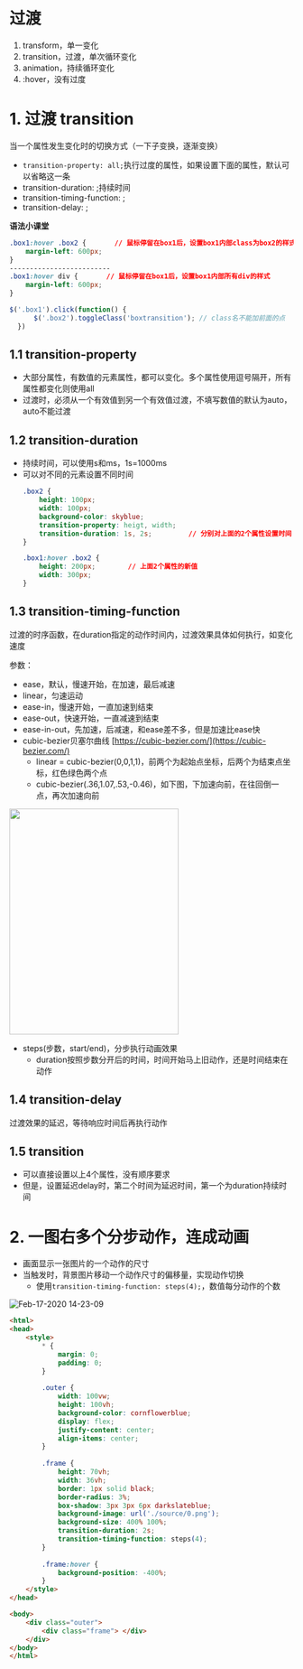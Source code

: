 # 过渡
1. transform，单一变化
2. transition，过渡，单次循环变化
3. animation，持续循环变化
4. :hover，没有过度

# 1. 过渡 transition
当一个属性发生变化时的切换方式（一下子变换，逐渐变换）

- `transition-property: all;`执行过度的属性，如果设置下面的属性，默认可以省略这一条
- transition-duration: ;持续时间
- transition-timing-function: ;
- transition-delay: ;

**语法小课堂**
```css
.box1:hover .box2 {       // 鼠标停留在box1后，设置box1内部class为box2的样式
    margin-left: 600px;
}
-------------------------
.box1:hover div {       // 鼠标停留在box1后，设置box1内部所有div的样式
    margin-left: 600px;
}
```

```javascript
$('.box1').click(function() {
      $('.box2').toggleClass('boxtransition'); // class名不能加前面的点
  })
```

## 1.1 transition-property
- 大部分属性，有数值的元素属性，都可以变化。多个属性使用逗号隔开，所有属性都变化则使用all
- 过渡时，必须从一个有效值到另一个有效值过渡，不填写数值的默认为auto，auto不能过渡

## 1.2 transition-duration
- 持续时间，可以使用s和ms，1s=1000ms
- 可以对不同的元素设置不同时间
    ```css
    .box2 {
        height: 100px;
        width: 100px;
        background-color: skyblue;
        transition-property: heigt, width;  
        transition-duration: 1s, 2s;         // 分别对上面的2个属性设置时间   
    }

    .box1:hover .box2 {
        height: 200px;        // 上面2个属性的新值
        width: 300px;
    }
    ```
    
## 1.3 transition-timing-function
过渡的时序函数，在duration指定的动作时间内，过渡效果具体如何执行，如变化速度

参数：
- ease，默认，慢速开始，在加速，最后减速
- linear，匀速运动
- ease-in，慢速开始，一直加速到结束
- ease-out，快速开始，一直减速到结束
- ease-in-out，先加速，后减速，和ease差不多，但是加速比ease快
- cubic-bezier贝塞尔曲线 [https://cubic-bezier.com/](https://cubic-bezier.com/)
    - linear = cubic-bezier(0,0,1,1)，前两个为起始点坐标，后两个为结束点坐标，红色绿色两个点
    - cubic-bezier(.36,1.07,.53,-0.46)，如下图，下加速向前，在往回倒一点，再次加速向前
<img height="400" width="300" src="https://user-images.githubusercontent.com/26485327/74625124-2d8e7600-5186-11ea-9fe1-51685f2a8404.png">

- steps(步数，start/end)，分步执行动画效果
    - duration按照步数分开后的时间，时间开始马上旧动作，还是时间结束在动作
    
## 1.4 transition-delay
过渡效果的延迟，等待响应时间后再执行动作
    
    
## 1.5 transition
- 可以直接设置以上4个属性，没有顺序要求
- 但是，设置延迟delay时，第二个时间为延迟时间，第一个为duration持续时间
    
    
    
# 2. 一图右多个分步动作，连成动画
- 画面显示一张图片的一个动作的尺寸
- 当触发时，背景图片移动一个动作尺寸的偏移量，实现动作切换
    - 使用`transition-timing-function: steps(4);`，数值每分动作的个数

![Feb-17-2020 14-23-09](https://user-images.githubusercontent.com/26485327/74628613-11440680-5191-11ea-82ac-37a0bda88568.gif)

```html
<html>
<head>
    <style>
        * {
            margin: 0;
            padding: 0;
        }
        
        .outer {
            width: 100vw;
            height: 100vh;
            background-color: cornflowerblue;
            display: flex;
            justify-content: center;
            align-items: center;
        }
        
        .frame {
            height: 70vh;
            width: 36vh;
            border: 1px solid black;
            border-radius: 3%;
            box-shadow: 3px 3px 6px darkslateblue;
            background-image: url('./source/0.png');
            background-size: 400% 100%;
            transition-duration: 2s;
            transition-timing-function: steps(4);
        }
        
        .frame:hover {
            background-position: -400%;
        }
    </style>
</head>

<body>
    <div class="outer">
        <div class="frame"> </div>
    </div>
</body>
</html>
```












